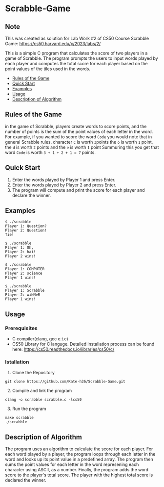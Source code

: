 # Scrabble-Game

## Note

This was created as soiution for Lab Work #2 of CS50 Course Scrabble Game:
https://cs50.harvard.edu/x/2023/labs/2/

This is a simple C program that calculates the score of two players in a game of Scrabble. 
The program prompts the users to input words played by each player and computes the total score for each player 
based on the point values of the tiles used in the words.

 * [Rules of the Game](https://github.com/Kate-h36/Scrabble-Game/blob/main/README.md#rules-of-the-game)
 * [Quick Start](https://github.com/Kate-h36/Scrabble-Game/blob/main/README.md#quick-start)
 * [Examples](https://github.com/Kate-h36/Scrabble-Game/blob/main/README.md#examples)
 * [Usage](https://github.com/Kate-h36/Scrabble-Game/blob/main/README.md#istallation)
 * [Description of Algorithm](https://github.com/Kate-h36/Scrabble-Game/blob/main/README.md#description-of-algorithm)

## Rules of the Game 

in the game of Scrabble, players create words to score points, 
and the number of points is the sum of the point values of each letter in the word.
For example, if you wanted to score the word `Code`
you would note that in general Scrabble rules, character `С` is worth `3`points
the `o` is worth `1` point, the `d` is worth `2` points 
and the `e` is worth `1` point
Summuring this you get that word `Code` is worth `3 + 1 + 2 + 1 = 7` points.

## Quick Start

1. Enter the words played by Player 1 and press Enter.
2. Enter the words played by Player 2 and press Enter.
3. The program will compute and print the score for each player and declare the winner.

## Examples

```
$ ./scrabble
Player 1: Question?
Player 2: Question!
Tie!
```
```
$ ./scrabble
Player 1: Oh,
Player 2: hai!
Player 2 wins!
```
```
$ ./scrabble
Player 1: COMPUTER
Player 2: science
Player 1 wins!
```
```
$ ./scrabble
Player 1: Scrabble
Player 2: wiNNeR
Player 1 wins!
```

##  Usage 

### Prerequisites
* C compiler(clang, gcc e.t.c)
* CS50 Library for C languge. 
 Detailed installation process can be found here: https://cs50.readthedocs.io/libraries/cs50/c/

### Istallation
1. Clone the Repository
```
git clone https://github.com/Kate-h36/Scrabble-Game.git
```
2. Compile and link the program
```
clang -o scrabble scrabble.c -lcs50
```
3. Run the program 
```
make scrabble
./scrabble
```

## Description of Algorithm

The program uses an algorithm to calculate the score for each player. For each word played by a player, the program loops through each letter in the word and looks up its point value in a predefined array. The program then sums the point values for each letter in the word represening each character using ASCII, as a number. Finally, the program adds the word score to the player's total score. The player with the highest total score is declared the winner.
